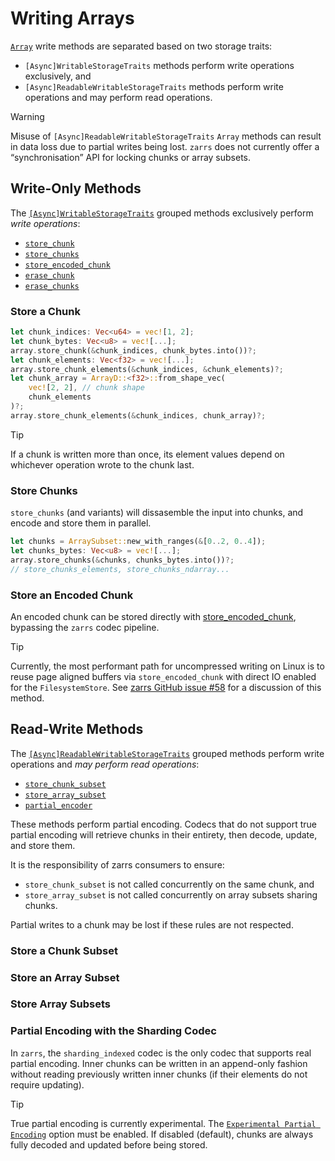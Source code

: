 # Writing Arrays

[`Array`](https://docs.rs/zarrs/latest/zarrs/array/struct.Array.html) write methods are separated based on two storage traits:
 - `[Async]WritableStorageTraits` methods perform write operations exclusively, and
 - `[Async]ReadableWritableStorageTraits` methods perform write operations and may perform read operations.

> [!WARNING]
> Misuse of `[Async]ReadableWritableStorageTraits` `Array` methods can result in data loss due to partial writes being lost.
> `zarrs` does not currently offer a “synchronisation” API for locking chunks or array subsets.

## Write-Only Methods

The [`[Async]WritableStorageTraits`](https://docs.rs/zarrs_storage/latest/zarrs_storage/trait.WritableStorageTraits.html) grouped methods exclusively perform *write operations*:
<!-- - [`store_metadata`](https://docs.rs/zarrs/latest/zarrs/array/struct.Array.html#method.store_metadata) -->
<!-- - [`erase_metadata`](https://docs.rs/zarrs/latest/zarrs/array/struct.Array.html#method.erase_metadata) -->
- [`store_chunk`](https://docs.rs/zarrs/latest/zarrs/array/struct.Array.html#method.store_chunk)
- [`store_chunks`](https://docs.rs/zarrs/latest/zarrs/array/struct.Array.html#method.store_chunks)
- [`store_encoded_chunk`](https://docs.rs/zarrs/latest/zarrs/array/struct.Array.html#method.store_encoded_chunk)
- [`erase_chunk`](https://docs.rs/zarrs/latest/zarrs/array/struct.Array.html#method.erase_chunk)
- [`erase_chunks`](https://docs.rs/zarrs/latest/zarrs/array/struct.Array.html#method.erase_chunks)

### Store a Chunk

```rs
let chunk_indices: Vec<u64> = vec![1, 2];
let chunk_bytes: Vec<u8> = vec![...];
array.store_chunk(&chunk_indices, chunk_bytes.into())?;
let chunk_elements: Vec<f32> = vec![...];
array.store_chunk_elements(&chunk_indices, &chunk_elements)?;
let chunk_array = ArrayD::<f32>::from_shape_vec(
    vec![2, 2], // chunk shape
    chunk_elements
)?;
array.store_chunk_elements(&chunk_indices, chunk_array)?;
```

> [!TIP]
> If a chunk is written more than once, its element values depend on whichever operation wrote to the chunk last.

### Store Chunks

`store_chunks` (and variants) will dissasemble the input into chunks, and encode and store them in parallel.

```rs
let chunks = ArraySubset::new_with_ranges(&[0..2, 0..4]);
let chunks_bytes: Vec<u8> = vec![...];
array.store_chunks(&chunks, chunks_bytes.into())?;
// store_chunks_elements, store_chunks_ndarray...
```

### Store an Encoded Chunk

An encoded chunk can be stored directly with [store_encoded_chunk](https://docs.rs/zarrs/latest/zarrs/array/struct.Array.html#method.store_encoded_chunk), bypassing the `zarrs` codec pipeline.

> [!TIP]
> Currently, the most performant path for uncompressed writing on Linux is to reuse page aligned buffers via `store_encoded_chunk` with direct IO enabled for the `FilesystemStore`.
> See [zarrs GitHub issue #58](https://github.com/LDeakin/zarrs/pull/58) for a discussion of this method.

## Read-Write Methods

The [`[Async]ReadableWritableStorageTraits`](https://docs.rs/zarrs_storage/latest/zarrs_storage/trait.ReadableWritableStorageTraits.html) grouped methods perform write operations and *may perform read operations*:
   - [`store_chunk_subset`](https://docs.rs/zarrs/latest/zarrs/array/struct.Array.html#method.store_chunk_subset)
   - [`store_array_subset`](https://docs.rs/zarrs/latest/zarrs/array/struct.Array.html#method.store_array_subset)
   - [`partial_encoder`](https://docs.rs/zarrs/latest/zarrs/array/struct.Array.html#method.partial_encoder)

These methods perform partial encoding.
Codecs that do not support true partial encoding will retrieve chunks in their entirety, then decode, update, and store them.

It is the responsibility of zarrs consumers to ensure:

- `store_chunk_subset` is not called concurrently on the same chunk, and
- `store_array_subset` is not called concurrently on array subsets sharing chunks.

Partial writes to a chunk may be lost if these rules are not respected.

### Store a Chunk Subset

<!-- TODO -->

### Store an Array Subset

<!-- TODO -->

### Store Array Subsets

<!-- TODO -->

### Partial Encoding with the Sharding Codec

In `zarrs`, the `sharding_indexed` codec is the only codec that supports real partial encoding.
Inner chunks can be written in an append-only fashion without reading previously written inner chunks (if their elements do not require updating).

> [!TIP]
> True partial encoding is currently experimental. The [`Experimental Partial Encoding`](https://docs.rs/zarrs/latest/zarrs/config/struct.Config.html#experimental-partial-decoding) option must be enabled.
> If disabled (default), chunks are always fully decoded and updated before being stored.

<!-- TODO: Warning about shards being much larger if chunks are updated -->
